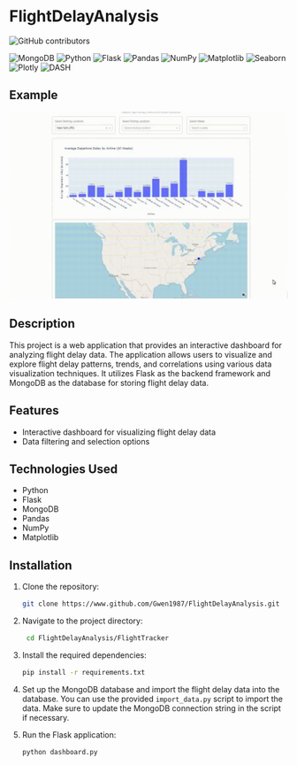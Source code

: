 # FlightDelayAnalysis


![GitHub contributors](https://img.shields.io/github/contributors/Gwen1987/FlightDelayAnalysis?style=for-the-badge)




![MongoDB](https://img.shields.io/badge/MongoDB-4.4.6-green?style=flat-square&logo=mongodb)
![Python](https://img.shields.io/badge/Python-3.8.10-blue?style=flat-square&logo=python)
![Flask](https://img.shields.io/badge/Flask-2.0.1-red?style=flat-square&logo=flask)
![Pandas](https://img.shields.io/badge/Pandas-1.2.4-orange?style=flat-square&logo=pandas)
![NumPy](https://img.shields.io/badge/NumPy-1.20.3-blue?style=flat-square&logo=numpy)
![Matplotlib](https://img.shields.io/badge/Matplotlib-3.4.2-orange?style=flat-square&logo=matplotlib)
![Seaborn](https://img.shields.io/badge/Seaborn-0.11.1-blue?style=flat-square&logo=seaborn)
![Plotly](https://img.shields.io/badge/Plotly-5.1.0-blue?style=flat-square&logo=plotly)
![DASH](https://img.shields.io/badge/DASH-2.17.0-blue?style=flat-square&logo=dash)

## Example

<img src="resources/video1.gif" />

## Description

This project is a web application that provides an interactive dashboard for analyzing flight delay data. The application allows users to visualize and explore flight delay patterns, trends, and correlations using various data visualization techniques. It utilizes Flask as the backend framework and MongoDB as the database for storing flight delay data.


## Features

- Interactive dashboard for visualizing flight delay data
- Data filtering and selection options



## Technologies Used

- Python
- Flask
- MongoDB
- Pandas
- NumPy
- Matplotlib


## Installation

1. Clone the repository:
   ```bash
   git clone https://www.github.com/Gwen1987/FlightDelayAnalysis.git
   ```
2. Navigate to the project directory:
   ```bash
    cd FlightDelayAnalysis/FlightTracker
    ```

3. Install the required dependencies:
    ```bash
    pip install -r requirements.txt
    ```

4. Set up the MongoDB database and import the flight delay data into the database. You can use the provided `import_data.py` script to import the data. Make sure to update the MongoDB connection string in the script if necessary.

5. Run the Flask application:
    ```bash
    python dashboard.py
    ```